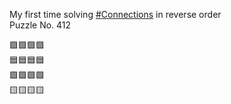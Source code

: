 My first time solving [\#<span>Connections</span>](https://social.lol/tags/Connections) in reverse order  
Puzzle No. 412

🟪🟪🟪🟪  
🟦🟦🟦🟦  
🟩🟩🟩🟩  
🟨🟨🟨🟨